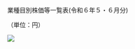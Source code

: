 業種目別株価等一覧表(令和６年５・６月分)

（単位：円）

![](https://www.nta.go.jp/tmp/16754cfa-e4c7-4fd9-beed-177c2edfb0ec/images/ce8f5c3aa1e063c4e8b4d9fe6d386032f83cc9381efd85241b6226cf4bafce06.jpg)
